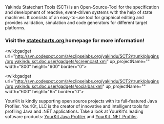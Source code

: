 Yakindu Statechart Tools (SCT) is an Open-Source-Tool for the specification and development of reactive, event-driven systems with the help of state machines. It consists of an easy-to-use tool for graphical editing and provides validation, simulation and code generators for different target platforms.

### Visit the <a href='http://www.statecharts.org'>statecharts.org </a> homepage for more information! ###
<wiki:gadget url="http://svn.codespot.com/a/eclipselabs.org/yakindu/SCT2/trunk/plugins/org.yakindu.sct.doc.user/gadgets/screencast.xml" up\_projectName="" width="800" height="600" border="0">

<wiki:gadget url="http://svn.codespot.com/a/eclipselabs.org/yakindu/SCT2/trunk/plugins/org.yakindu.sct.doc.user/gadgets/socialbar.xml" up\_projectName="" width="600" height="65" border="0">

YourKit is kindly supporting open source projects with its full-featured Java Profiler.
YourKit, LLC is the creator of innovative and intelligent tools for profiling
Java and .NET applications. Take a look at YourKit's leading software products:
<a href='http://www.yourkit.com/java/profiler/index.jsp'>YourKit Java Profiler</a> and
<a href='http://www.yourkit.com/.net/profiler/index.jsp'>YourKit .NET Profiler</a>.